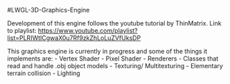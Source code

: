 #LWGL-3D-Graphics-Engine

Development of this engine follows the youtube tutorial by ThinMatrix.
Link to playlist: https://www.youtube.com/playlist?list=PLRIWtICgwaX0u7Rf9zkZhLoLuZVfUksDP

This graphics engine is currently in progress and some of the things it implements are:
	- Vertex Shader
	- Pixel Shader
	- Renderers
	- Classes that read and handle .obj object models
	- Texturing/ Multitexturing
	- Elementary terrain collision
	- Lighting